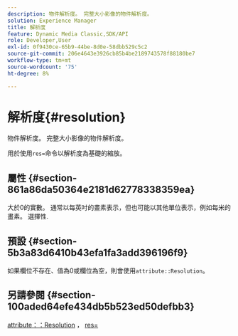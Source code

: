 ```yaml
---
description: 物件解析度。 完整大小影像的物件解析度。
solution: Experience Manager
title: 解析度
feature: Dynamic Media Classic,SDK/API
role: Developer,User
exl-id: 0f9430ce-65b9-44be-8d0e-58dbb529c5c2
source-git-commit: 206e4643e3926cb85b4be2189743578f88180be7
workflow-type: tm+mt
source-wordcount: '75'
ht-degree: 8%

---
```


# 解析度{#resolution}

物件解析度。 完整大小影像的物件解析度。

用於使用`res=`命令以解析度為基礎的縮放。

## 屬性 {#section-861a86da50364e2181d62778338359ea}

大於0的實數。 通常以每英吋的畫素表示，但也可能以其他單位表示，例如每米的畫素。 選擇性.

## 預設 {#section-5b3a83d6410b43efa1fa3add396196f9}

如果欄位不存在、值為0或欄位為空，則會使用`attribute::Resolution`。

## 另請參閱 {#section-100aded64efe434db5b523ed50defbb3}

[attribute：：Resolution](../../../../../../is-api/image-catalog/image-serving-api-ref/c-image-catalog-reference/c-attributes-reference/r-resolution.md#reference-2c066a2cc9b04b4ea0c8ae9476e853b4) ， [res=](../../../../../../is-api/http-ref/image-serving-api-ref/c-http-protocol-reference/c-command-reference/r-res.md#reference-3d6fe416801148dea0f786f2b5169e55)
